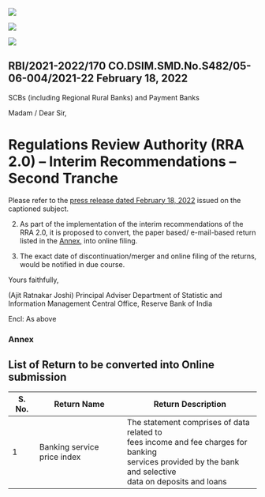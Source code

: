 ![](_page_0_Picture_0.jpeg)

![](_page_0_Picture_1.jpeg)

![](_page_0_Picture_3.jpeg)

## RBI/2021-2022/170 CO.DSIM.SMD.No.S482/05-06-004/2021-22 February 18, 2022

SCBs (including Regional Rural Banks) and Payment Banks

Madam / Dear Sir,

# **Regulations Review Authority (RRA 2.0) – Interim Recommendations – Second Tranche**

Please refer to the [press release dated February 18, 2022](https://rbi.org.in/Scripts/BS_PressReleaseDisplay.aspx?prid=53293) issued on the captioned subject.

2. As part of the implementation of the interim recommendations of the RRA 2.0, it is proposed to convert, the paper based/ e-mail-based return listed in the [Annex,](#page-1-0) into online filing.

3. The exact date of discontinuation/merger and online filing of the returns, would be notified in due course.

Yours faithfully,

(Ajit Ratnakar Joshi) Principal Adviser Department of Statistic and Information Management Central Office, Reserve Bank of India

Encl: As above

### **Annex**

## <span id="page-1-0"></span>**List of Return to be converted into Online submission**

| S. No. | Return Name                 | Return Description                                                                                                                                                 |
|--------|-----------------------------|--------------------------------------------------------------------------------------------------------------------------------------------------------------------|
| 1      | Banking service price index | The statement comprises of data related to<br>fees income and fee charges for banking<br>services provided by the bank and selective<br>data on deposits and loans |